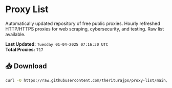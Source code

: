 # Proxy List

Automatically updated repository of free public proxies. Hourly refreshed HTTP/HTTPS proxies for web scraping, cybersecurity, and testing. Raw list available.

**Last Updated:** `Tuesday 01-04-2025 07:16:30 UTC`  
**Total Proxies:** `717`

## 📥 Download
```bash
curl -O https://raw.githubusercontent.com/theriturajps/proxy-list/main/proxies.txt
